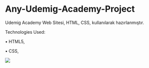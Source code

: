 ﻿# Any-Udemig-Academy-Project




 Udemig Academy Web Sitesi, HTML, CSS, kullanılarak hazırlanmıştır. 



 Technologies Used: 

 • HTML5, 

 • CSS,




 <img src="https://github.com/ANoyanyasadi/Any-Udemig-Academy-Project/blob/main/Gif.gif" width="auto">
